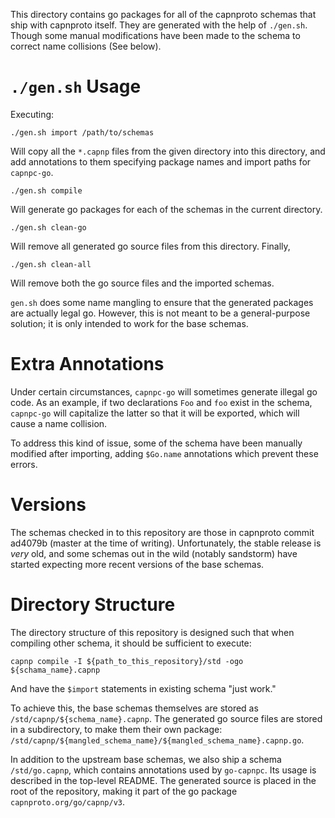 This directory contains go packages for all of the capnproto
schemas that ship with capnproto itself. They are generated with
the help of `./gen.sh`. Though some manual modifications have been made
to the schema to correct name collisions (See below).

# `./gen.sh` Usage

Executing:

    ./gen.sh import /path/to/schemas

Will copy all the `*.capnp` files from the given directory into this
directory, and add annotations to them specifying package names and
import paths for `capnpc-go`.

    ./gen.sh compile

Will generate go packages for each of the schemas in the current
directory.

    ./gen.sh clean-go

Will remove all generated go source files from this directory. Finally,

    ./gen.sh clean-all

Will remove both the go source files and the imported schemas.

`gen.sh` does some name mangling to ensure that the generated packages
are actually legal go. However, this is not meant to be a
general-purpose solution; it is only intended to work for the base
schemas.

# Extra Annotations

Under certain circumstances, `capnpc-go` will sometimes generate illegal
go code. As an example, if two declarations `Foo` and `foo` exist in the
schema, `capnpc-go` will capitalize the latter so that it will be
exported, which will cause a name collision.

To address this kind of issue, some of the schema have been manually
modified after importing, adding `$Go.name` annotations which prevent
these errors.

# Versions

The schemas checked in to this repository are those in capnproto commit
ad4079b (master at the time of writing). Unfortunately, the stable
release is *very* old, and some schemas out in the wild (notably
sandstorm) have started expecting more recent versions of the base
schemas.

# Directory Structure

The directory structure of this repository is designed such that when
compiling other schema, it should be sufficient to execute:

    capnp compile -I ${path_to_this_repository}/std -ogo ${schama_name}.capnp

And have the `$import` statements in existing schema "just work."

To achieve this, the base schemas themselves are stored as
`/std/capnp/${schema_name}.capnp`. The generated go source files are
stored in  a subdirectory, to make them their own package:
`/std/capnp/${mangled_schema_name}/${mangled_schema_name}.capnp.go`.

In addition to the upstream base schemas, we also ship a schema
`/std/go.capnp`, which contains annotations used by `go-capnpc`. Its
usage is described in the top-level README. The generated source is
placed in the root of the repository, making it part of the go package
`capnproto.org/go/capnp/v3`.
